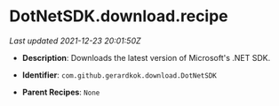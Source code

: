 # DotNetSDK.download.recipe

_Last updated 2021-12-23 20:01:50Z_

- **Description**: Downloads the latest version of Microsoft's .NET SDK.

- **Identifier**: `com.github.gerardkok.download.DotNetSDK`

- **Parent Recipes**: `None`

